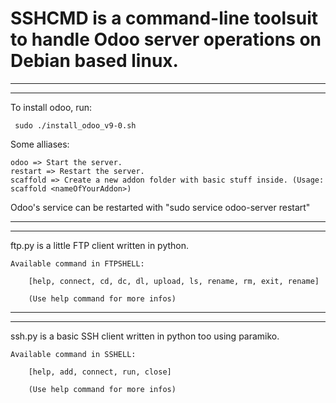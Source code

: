# SSHCMD is a command-line toolsuit to handle Odoo server operations on Debian based linux.

-------------------------------------------------------------------------------------------------
-------------------------------------------------------------------------------------------------

To install odoo, run:
	
	 sudo ./install_odoo_v9-0.sh

Some alliases:

	odoo => Start the server.
	restart => Restart the server.
	scaffold => Create a new addon folder with basic stuff inside. (Usage: scaffold <nameOfYourAddon>) 

Odoo's service can be restarted with "sudo service odoo-server restart"

-------------------------------------------------------------------------------------------------
-------------------------------------------------------------------------------------------------

ftp.py is a little FTP client written in python.

	Available command in FTPSHELL:

		[help, connect, cd, dc, dl, upload, ls, rename, rm, exit, rename]

		(Use help command for more infos)
-------------------------------------------------------------------------------------------------
-------------------------------------------------------------------------------------------------

ssh.py is a basic SSH client written in python too using paramiko.

	Available command in SSHELL:

		[help, add, connect, run, close]

		(Use help command for more infos)
